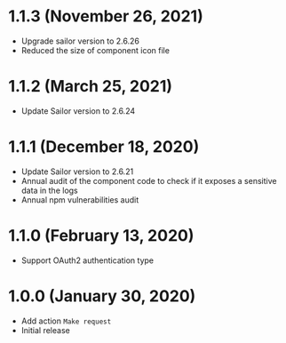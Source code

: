 # 1.1.3 (November 26, 2021)

* Upgrade sailor version to 2.6.26
* Reduced the size of component icon file

# 1.1.2 (March 25, 2021)

* Update Sailor version to 2.6.24

# 1.1.1 (December 18, 2020)

* Update Sailor version to 2.6.21
* Annual audit of the component code to check if it exposes a sensitive data in the logs
* Annual npm vulnerabilities audit

# 1.1.0 (February 13, 2020)

* Support OAuth2 authentication type

# 1.0.0 (January 30, 2020)

* Add action `Make request`
* Initial release
